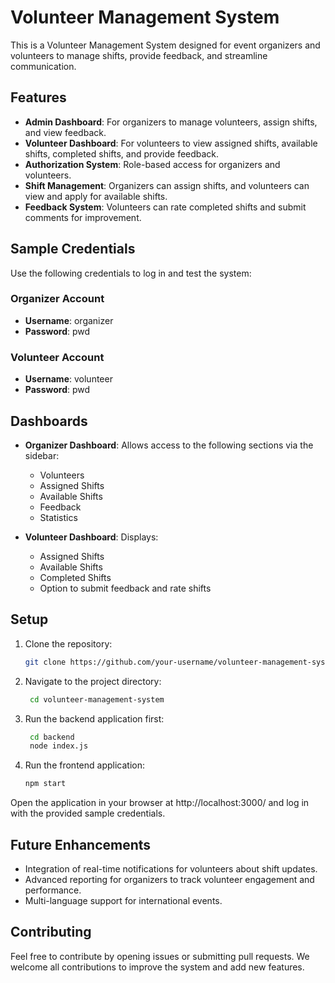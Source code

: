 # Volunteer Management System

This is a Volunteer Management System designed for event organizers and volunteers to manage shifts, provide feedback, and streamline communication.

## Features

- **Admin Dashboard**: For organizers to manage volunteers, assign shifts, and view feedback.
- **Volunteer Dashboard**: For volunteers to view assigned shifts, available shifts, completed shifts, and provide feedback.
- **Authorization System**: Role-based access for organizers and volunteers.
- **Shift Management**: Organizers can assign shifts, and volunteers can view and apply for available shifts.
- **Feedback System**: Volunteers can rate completed shifts and submit comments for improvement.

## Sample Credentials

Use the following credentials to log in and test the system:

### Organizer Account
- **Username**: organizer
- **Password**: pwd

### Volunteer Account
- **Username**: volunteer
- **Password**: pwd

## Dashboards

- **Organizer Dashboard**: Allows access to the following sections via the sidebar:
  - Volunteers
  - Assigned Shifts
  - Available Shifts
  - Feedback
  - Statistics

- **Volunteer Dashboard**: Displays:
  - Assigned Shifts
  - Available Shifts
  - Completed Shifts
  - Option to submit feedback and rate shifts

## Setup

1. Clone the repository:
   ```bash
   git clone https://github.com/your-username/volunteer-management-system.git

2. Navigate to the project directory:

   ```bash
    cd volunteer-management-system

3. Run the backend application first:

   ```bash
    cd backend
    node index.js
   
4. Run the frontend application:

   ```bash
   npm start

Open the application in your browser at http://localhost:3000/ and log in with the provided sample credentials.

## Future Enhancements
- Integration of real-time notifications for volunteers about shift updates.
- Advanced reporting for organizers to track volunteer engagement and performance.
- Multi-language support for international events.

## Contributing
Feel free to contribute by opening issues or submitting pull requests. We welcome all contributions to improve the system and add new features.
   
